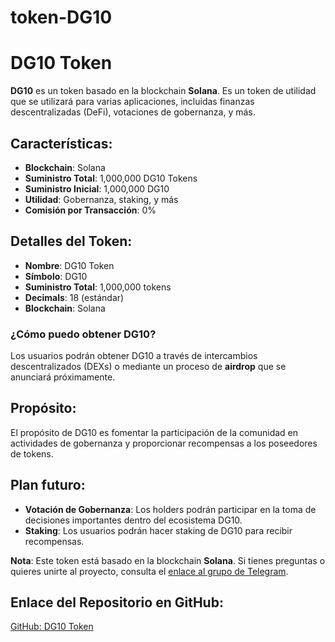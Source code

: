 # token-DG10
# DG10 Token

**DG10** es un token basado en la blockchain **Solana**. Es un token de utilidad que se utilizará para varias aplicaciones, incluidas finanzas descentralizadas (DeFi), votaciones de gobernanza, y más.

## Características:
- **Blockchain**: Solana
- **Suministro Total**: 1,000,000 DG10 Tokens
- **Suministro Inicial**: 1,000,000 DG10
- **Utilidad**: Gobernanza, staking, y más
- **Comisión por Transacción**: 0%

## Detalles del Token:
- **Nombre**: DG10 Token
- **Símbolo**: DG10
- **Suministro Total**: 1,000,000 tokens
- **Decimals**: 18 (estándar)
- **Blockchain**: Solana

### ¿Cómo puedo obtener DG10?
Los usuarios podrán obtener DG10 a través de intercambios descentralizados (DEXs) o mediante un proceso de **airdrop** que se anunciará próximamente.

## Propósito:
El propósito de DG10 es fomentar la participación de la comunidad en actividades de gobernanza y proporcionar recompensas a los poseedores de tokens.

## Plan futuro:
- **Votación de Gobernanza**: Los holders podrán participar en la toma de decisiones importantes dentro del ecosistema DG10.
- **Staking**: Los usuarios podrán hacer staking de DG10 para recibir recompensas.

**Nota**: Este token está basado en la blockchain **Solana**. Si tienes preguntas o quieres unirte al proyecto, consulta el [enlace al grupo de Telegram](https://t.me/dg10_community).

## Enlace del Repositorio en GitHub:
[GitHub: DG10 Token](https://github.com/deportesflor/DG10-token)
